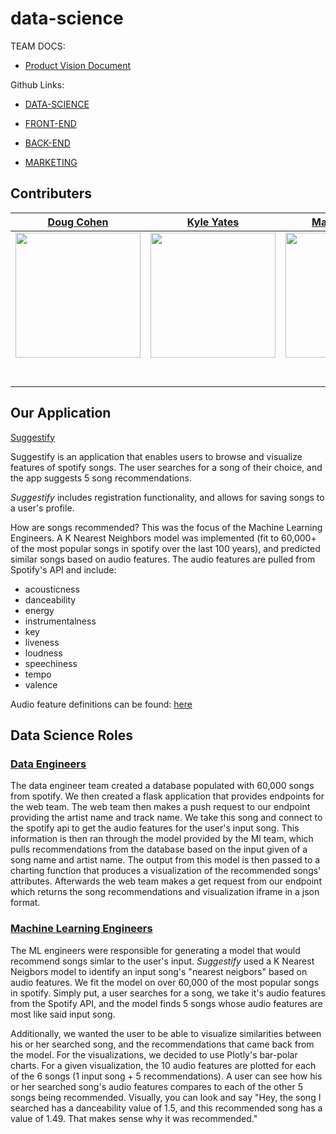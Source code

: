 # data-science
TEAM DOCS:
 - [Product Vision Document](https://docs.google.com/document/d/12xxUc99Jrm3hWjPMIQEDg0PrAdt2xSLLVqvg2ekIe38/edit)


Github Links:

- [DATA-SCIENCE](https://github.com/Build-Week-Spotify/ds)
 
- [FRONT-END](hhttps://github.com/Build-Week-Spotify/front-end)

- [BACK-END](https://github.com/Build-Week-Spotify/back-end)

- [MARKETING](https://github.com/Build-Week-Spotify/marketing-page)

 
## **Contributers**
|[Doug Cohen](https://github.com/dougscohen)                                        |[Kyle Yates](https://github.com/KyleTy1er)                                        |[Martin Herbert](https://github.com/mherbert93)                                        |[Thomas McDaniel](hhttps://github.com/ThomasMcDaniel91)                                        |
| :-----------------------------------------------------------------------------------------------------------: | :-----------------------------------------------------------------------------------------------------------: | :-----------------------------------------------------------------------------------------------------------: | :-----------------------------------------------------------------------------------------------------------: |
|                      [<img src="https://avatars1.githubusercontent.com/u/60849521?s=460&u=1c0422c701fc566ecd9edcea912801a88f1ce720&v=4" width = "200" />](https://github.com/dougscohen)                       |                      [<img src="https://avatars0.githubusercontent.com/u/53956594?s=460&u=c75a90473ca33926d32e1bca8fb1746020e3ab23&v=4" width = "200" />](https://github.com/KyleTy1er)                       |                      [<img src="https://avatars1.githubusercontent.com/u/61983078?s=460&u=93f8bf6e6814f5805d5cf132f4ba1a8f4106e7ee&v=4" width = "200" />](hhttps://github.com/mherbert93)                       |                      [<img src="https://avatars1.githubusercontent.com/u/61952859?s=460&v=4"  width = "200" />](hhttps://github.com/ThomasMcDaniel91)                       
|                 [<img src="https://github.com/favicon.ico" width="15"> ](https://github.com/dougscohen)                 |            [<img src="https://github.com/favicon.ico" width="15"> ](https://github.com/KyleTy1er)             |           [<img src="https://github.com/favicon.ico" width="15"> ](https://github.com/mherbert93)            |           [<img src="https://github.com/favicon.ico" width="15"> ](https://github.com/ThomasMcDaniel91)            |
| [ <img src="https://static.licdn.com/sc/h/al2o9zrvru7aqj8e1x2rzsrca" width="15"> ](https://www.linkedin.com/in/dougcohen3/) | [ <img src="https://static.licdn.com/sc/h/al2o9zrvru7aqj8e1x2rzsrca" width="15"> ](https://www.linkedin.com/in/kyle-tyler-b50a1b169/) | [ <img src="https://static.licdn.com/sc/h/al2o9zrvru7aqj8e1x2rzsrca" width="15"> ](https://www.linkedin.com/in/martin-herbert-7243101a7/) | [ <img src="https://static.licdn.com/sc/h/al2o9zrvru7aqj8e1x2rzsrca" width="15"> ](https://www.linkedin.com/in/thomas-mcdaniel-ab26901a7/)

## **Our Application**

[Suggestify](https://spotify-song-suggester.netlify.app/)

Suggestify is an application that enables users to browse and visualize features of spotify songs. The user searches for a song of their choice, and the app suggests 5 song recommendations.

*Suggestify* includes registration functionality, and allows for saving songs to a user's profile. 

How are songs recommended? This was the focus of the Machine Learning Engineers. A K Nearest Neighbors model was implemented (fit to 60,000+ of the most popular songs in spotify over the last 100 years), and predicted similar songs based on audio features. The audio features are pulled from Spotify's API and include: 
- acousticness
- danceability
- energy
- instrumentalness
- key
- liveness
- loudness
- speechiness
- tempo
- valence

Audio feature definitions can be found: [here](https://developer.spotify.com/documentation/web-api/reference/tracks/get-audio-features/)

## **Data Science Roles**

### <ins>Data Engineers</ins>

The data engineer team created a database populated with 60,000 songs from spotify. We then created a flask application that provides endpoints for the web team. The web team then makes a push request to our endpoint providing the artist name and track name. We take this song and connect to the spotify api to get the audio features for the user's input song. This information is then ran through the model provided by the Ml team, which pulls recommendations from the database based on the input given of a song name and artist name. The output from this model is then passed to a charting function that produces a visualization of the recommended songs' attributes. Afterwards the web team makes a get request from our endpoint which returns the song recommendations and visualization iframe in a json format.

### <ins>Machine Learning Engineers</ins>

The ML engineers were responsible for generating a model that would recommend songs simlar to the user's input. *Suggestify* used a K Nearest Neigbors model to identify an input song's "nearest neigbors" based on audio features. We fit the model on over 60,000 of the most popular songs in spotify. Simply put, a user searches for a song, we take it's audio features from the Spotify API, and the model finds 5 songs whose audio features are most like said input song.

Additionally, we wanted the user to be able to visualize similarities between his or her searched song, and the recommendations that came back from the model. For the visualizations, we decided to use Plotly's bar-polar charts. For a given visualization, the 10 audio features are plotted for each of the 6 songs (1 input song + 5 recommendations). A user can see how his or her searched song's audio features compares to each of the other 5 songs being recommended. Visually, you can look and say "Hey, the song I searched has a danceability value of 1.5, and this recommended song has a value of 1.49. That makes sense why it was recommended."